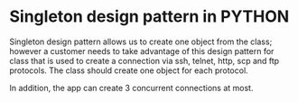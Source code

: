 # Singleton design pattern in PYTHON
Singleton design pattern allows us to create one object from the class; however a customer needs to take advantage of this design pattern for class that is used to create a connection via ssh, telnet, http, scp and ftp protocols. The class should create one object for each protocol.

In addition, the app can create 3 concurrent connections at most.
